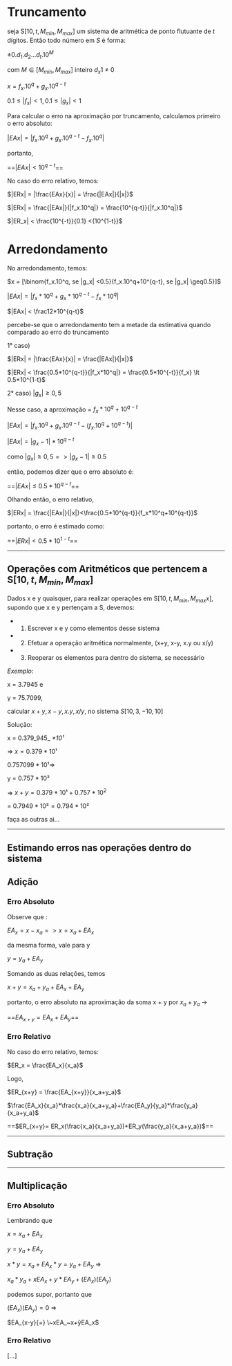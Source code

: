 # Truncamento
seja S$[10, t, M_{min}, M_{max}﻿]$ um sistema de aritmética de ponto flutuante de $t$ dígitos. Então todo número em $S$ é forma:

$\pm0. d_1.d_2 ...d_t.10^M$﻿

com $M\in [M_{min}, M_{max}]$﻿ inteiro $d_x1$﻿ ≠ 0

$x = f_x .10^q+g_x .10^{q-t}$﻿

$0.1 \leq |f_x| \lt 1 , 0.1 \leq |g_x| <1$﻿
  
Para calcular o erro na aproximação por truncamento, calculamos primeiro o erro absoluto:

$|EAx| = |f_x .10^q+g_x .10^{q-t}-f_x.10^q|$﻿

portanto,

==$|EAx| < 10^{q-t}$==﻿

No caso do erro relativo, temos:

$|ERx| = |\frac{EAx}{x}| = \frac{|EAx|}{|x|}$﻿

$|ERx| = \frac{|EAx|}{|f_x.10^q|} = \frac{10^{q-t}}{|f_x.10^q|}$﻿

$|ER_x| < \frac{10^{-t}}{0.1} <{10^{1-t}}$

# Arredondamento
No arredondamento, temos:

$x = [\binom{f_x.10^q, se |g_x| <0.5}{f_x.10^q+10^{q-t}, se |g_x| \geq0.5}]$﻿

$|EAx| = |f_x *10^q+g_x *10^{q-t}-f_x*10^q|$﻿

$|EAx| < \frac12*10^{q-t}$﻿

percebe-se que o arredondamento tem a metade da estimativa quando comparado ao erro do truncamento

1° caso)

$|ERx| = |\frac{EAx}{x}| = \frac{|EAx|}{|x|}$﻿

$|ERx| < \frac{0.5*10^{q-t}}{|f_x*10^q|} = \frac{0.5*10^{-t}}{f_x} \lt 0.5*10^{1-t}$﻿


2° caso) $|g_x| \geq 0,5$﻿

Nesse caso, a aproximação = $f_x*10^q+10^{q-t}$﻿

$|EAx| = |f_x .10^q+g_x .10^{q-t}-(f_x.10^q +10^{q-t})|$﻿

$|EAx| = |g_x-1|*10^{q-t}$﻿

como $|g_x| \geq 0,5 =>|g_x-1|\geq 0.5$﻿

  
então, podemos dizer que o erro absoluto é:

==$|EAx| \leq 0.5* 10^{q-t}$==﻿


Olhando então, o erro relativo,

$|ERx| = \frac{|EAx|}{|x|}<\frac{0.5*10^{q-t}}{f_x*10^q+10^{q-t}}$﻿

portanto, o erro é estimado como:

==$|ERx| < 0.5*10^{1-t}$==﻿

---
## Operações com Aritméticos que pertencem a S$[10,t,M_{min}, M_{max}]$

Dados x e y quaisquer, para realizar operações em S$[10,t,M_{min}, M_{max}x]$, supondo que x e y pertençam a S, devemos:

- 1) Escrever x e y como elementos desse sistema
- 2) Efetuar a operação aritmética normalmente, (x+y, x-y, x.y ou x/y)
- 3) Reoperar os elementos para dentro do sistema, se necessário

_Exemplo_:

x = 3.7945 e

y = 75.7099,

calcular $x+y, x-y, x.y, x/y$, no sistema $S[10, 3, -10, 10]$﻿

Solução:

x = 0.379_945_ _$*10¹$_﻿

⇒ $x = 0.379*10¹$﻿
  

$0.757099*10¹$﻿⇒

y = $0.757*10²$﻿


⇒ $x + y = 0.379*10¹ +0.757*10^{2}$﻿

= $0.7949*10² = 0.794*10²$﻿


faça as outras ai…

---

## Estimando erros nas operações dentro do sistema

## Adição

### Erro Absoluto

Observe que :

$EA_x = x -x_a=>x=x_a+EA_x$﻿

da mesma forma, vale para y

$y = y_a +EA_y$﻿

Somando as duas relações, temos

$x+y= x_a+y_a + EA_x+EA_y$﻿

portanto, o erro absoluto na aproximação da soma x + y por $x_a+y_a$﻿ →

==$EA_{x+y} = EA _x +EA_y$==﻿

### Erro Relativo

No caso do erro relativo, temos:

$ER_x = \frac{EA_x}{x_a}$﻿

Logo,

$ER_{x+y} = \frac{EA_{x+y}}{x_a+y_a}$﻿

$\frac{EA_x}{x_a}*\frac{x_a}{x_a+y_a}+\frac{EA_y}{y_a}*\frac{y_a}{x_a+y_a}$﻿

  

==$ER_{x+y}= ER_x(\frac{x_a}{x_a+y_a})+ER_y(\frac{y_a}{x_a+y_a})$==﻿

---

## Subtração

  

---

## Multiplicação

### Erro Absoluto

Lembrando que

$x = x_a +EA_x$﻿

$y = y_a +EA_y$﻿

$x * y= x_a +EA_x*y = y_a +EA_y$﻿ ⇒

$x_a*y_a+xEA_x+y*EA_y+(EA_x)(EA_y)$﻿

podemos supor, portanto que

$(EA_{x})(EA_y)= 0$﻿ ⇒

  

$EA_{x-y}{=} \~xEA_~x+ỹEA_x$﻿

### Erro Relativo

[…]
